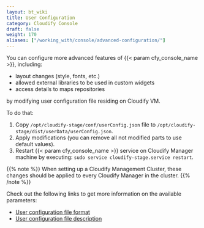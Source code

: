 ```yaml
---
layout: bt_wiki
title: User Configuration
category: Cloudify Console
draft: false
weight: 170
aliases: ["/working_with/console/advanced-configuration/"]
---
```


You can configure more advanced features of {{< param cfy_console_name >}}, including:

* layout changes (style, fonts, etc.)
* allowed external libraries to be used in custom widgets
* access details to maps repositories

by modifying user configuration file residing on Cloudify VM.


To do that:

1. Copy `/opt/cloudify-stage/conf/userConfig.json` file to `/opt/cloudify-stage/dist/userData/userConfig.json`.
1. Apply modifications (you can remove all not modified parts to use default values). 
1. Restart {{< param cfy_console_name >}} service on Cloudify Manager machine by executing: `sudo service cloudify-stage.service restart`.

{{% note %}}
When setting up a Cloudify Management Cluster, these changes should be applied to every Cloudify Manager in the cluster.
{{% /note %}}

Check out the following links to get more information on the available parameters:

 * [User configuration file format](https://github.com/cloudify-cosmo/cloudify-stage/blob/master/conf/userConfig.json)
 * [User configuration file description](https://github.com/cloudify-cosmo/cloudify-stage/blob/master/conf/README.md#user-userconfigjson) 
